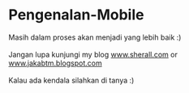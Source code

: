 # Pengenalan-Mobile
Masih dalam proses akan menjadi yang lebih baik :) <br/><br/>
Jangan lupa kunjungi my blog www.sherall.com or www.jakabtm.blogspot.com <br/><br/>
Kalau ada kendala silahkan di tanya :)
